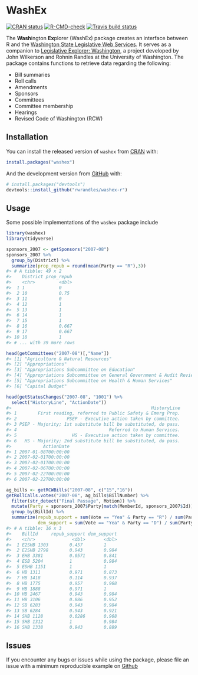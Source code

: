 
<!-- README.md is generated from README.Rmd. Please edit that file -->

# WashEx

<!-- badges: start -->

[![CRAN
status](https://www.r-pkg.org/badges/version/washex)](https://CRAN.R-project.org/package=washex)
[![R-CMD-check](https://github.com/rwrandles/washex-r/workflows/R-CMD-check/badge.svg)](https://github.com/rwrandles/washex-r/actions)
[![Travis build
status](https://travis-ci.com/rwrandles/washex-r.svg?branch=main)](https://app.travis-ci.com/rwrandles/washex-r.svg?branch=main)
<!-- badges: end -->

The **Wash**ington **Ex**plorer (WashEx) package creates an interface
between R and the [Washington State Legislative Web
Services](http://wslwebservices.leg.wa.gov). It serves as a companion to
[Legislative Explorer: Washington](http://legex.org/wa/process), a
project developed by John Wilkerson and Rohnin Randles at the University
of Washington. The package contains functions to retrieve data regarding
the following:

-   Bill summaries
-   Roll calls
-   Amendments
-   Sponsors
-   Committees
-   Committee membership
-   Hearings
-   Revised Code of Washington (RCW)

## Installation

You can install the released version of `washex` from
[CRAN](https://CRAN.R-project.org) with:

``` r
install.packages("washex")
```

And the development version from [GitHub](https://github.com/) with:

``` r
# install.packages("devtools")
devtools::install_github("rwrandles/washex-r")
```

## Usage

Some possible implementations of the `washex` package include

``` r
library(washex)
library(tidyverse)

sponsors_2007 <- getSponsors("2007-08")
sponsors_2007 %>% 
  group_by(District) %>%
  summarize(prop_repub = round(mean(Party == "R"),3))
#> # A tibble: 49 x 2
#>    District prop_repub
#>    <chr>         <dbl>
#>  1 1             0    
#>  2 10            0.75 
#>  3 11            0    
#>  4 12            1    
#>  5 13            1    
#>  6 14            1    
#>  7 15            1    
#>  8 16            0.667
#>  9 17            0.667
#> 10 18            1    
#> # ... with 39 more rows

head(getCommittees("2007-08")[,"Name"])
#> [1] "Agriculture & Natural Resources"                                 
#> [2] "Appropriations"                                                  
#> [3] "Appropriations Subcommittee on Education"                        
#> [4] "Appropriations Subcommittee on General Government & Audit Review"
#> [5] "Appropriations Subcommittee on Health & Human Services"          
#> [6] "Capital Budget"

head(getStatusChanges("2007-08", "1001") %>%
  select("HistoryLine", "ActionDate"))
#>                                                     HistoryLine
#> 1        First reading, referred to Public Safety & Emerg Prep.
#> 2                   PSEP - Executive action taken by committee.
#> 3 PSEP - Majority; 1st substitute bill be substituted, do pass.
#> 4                                   Referred to Human Services.
#> 5                     HS - Executive action taken by committee.
#> 6   HS - Majority; 2nd substitute bill be substituted, do pass.
#>            ActionDate
#> 1 2007-01-08T00:00:00
#> 2 2007-02-01T00:00:00
#> 3 2007-02-01T00:00:00
#> 4 2007-02-06T00:00:00
#> 5 2007-02-22T00:00:00
#> 6 2007-02-22T00:00:00

ag_bills <- getRCWBills("2007-08", c("15","16"))
getRollCalls.votes("2007-08", ag_bills$BillNumber) %>% 
  filter(str_detect("Final Passage", Motion)) %>%
  mutate(Party = sponsors_2007$Party[match(MemberId, sponsors_2007$Id)]) %>%
  group_by(BillId) %>%
  summarize(repub_support = sum(Vote == "Yea" & Party == "R") / sum(Party == "R"),
            dem_support = sum(Vote == "Yea" & Party == "D") / sum(Party == "D"))
#> # A tibble: 16 x 3
#>    BillId     repub_support dem_support
#>    <chr>              <dbl>       <dbl>
#>  1 E2SHB 1303        0.457        1    
#>  2 E2SHB 2798        0.943        0.984
#>  3 EHB 3381          0.0571       0.841
#>  4 ESB 5204          1            0.984
#>  5 ESHB 1151         1            1    
#>  6 HB 1311           0.971        0.873
#>  7 HB 1418           0.114        0.937
#>  8 HB 1775           0.957        0.968
#>  9 HB 1888           0.971        1    
#> 10 HB 2467           0.943        0.984
#> 11 HB 3106           0.886        0.952
#> 12 SB 6283           0.943        0.984
#> 13 SB 6284           0.943        0.921
#> 14 SHB 1128          0.0286       0.968
#> 15 SHB 1312          1            0.984
#> 16 SHB 1338          0.943        0.889
```

## Issues

If you encounter any bugs or issues while using the package, please file
an issue with a minimum reproducible example on
[Github](https://github.com/rwrandles/washex-r/issues)

